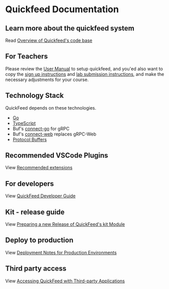 # Quickfeed Documentation

## Learn more about the quickfeed system

Read [Overview of Quickfeed's code base](qf-overview.md)

## For Teachers

Please review the [User Manual](teacher.md) to setup quickfeed, and you'ed also want to copy the [sign up instructions](templates/signup.md) and [lab submission instructions](templates/lab-submission.md), and make the necessary adjustments for your course.

## Technology Stack

QuickFeed depends on these technologies.

- [Go](https://golang.org/doc/code.html)
- [TypeScript](https://www.typescriptlang.org/)
- Buf's [connect-go](https://buf.build/blog/connect-a-better-grpc) for gRPC
- Buf's [connect-web](https://buf.build/blog/connect-web-protobuf-grpc-in-the-browser) replaces gRPC-Web
- [Protocol Buffers](https://developers.google.com/protocol-buffers/docs/proto3)

## Recommended VSCode Plugins

View [Recommended extensions](../.vscode/extensions.json)

## For developers

View [QuickFeed Developer Guide](dev.md)

## Kit - release guide

View [Preparing a new Release of QuickFeed's kit Module](release-guide.md)

## Deploy to production

View [Deployment Notes for Production Environments](deploy-prod.md)

## Third party access

View [Accessing QuickFeed with Third-party Applications](third-party-access.md)
